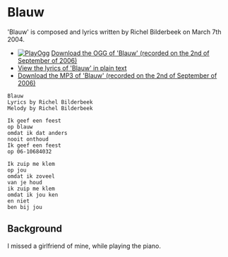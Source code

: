 # Blauw

'Blauw' is composed and lyrics written by Richel Bilderbeek 
on March 7th 2004.

 * [![PlayOgg](http://static.fsf.org/playogg/Play_ogg_80x15.png "I support PlayOgg!")](http://playogg.org) [Download the OGG of 'Blauw' (recorded on the 2nd of September of 2006)](CD06_02Blauw20060902.ogg)
 * [View the lyrics of 'Blauw' in plain text](SongBlauw.txt)
 * [Download the MP3 of 'Blauw' (recorded on the 2nd of September of 2006)](CD06_02Blauw20060902.mp3)

```
Blauw
Lyrics by Richel Bilderbeek
Melody by Richel Bilderbeek

Ik geef een feest
op blauw
omdat ik dat anders
nooit onthoud
Ik geef een feest
op 06-10684032

Ik zuip me klem
op jou
omdat ik zoveel
van je houd
ik zuip me klem
omdat ik jou ken
en niet
ben bij jou
```

## Background

I missed a girlfriend of mine, while playing the piano.
